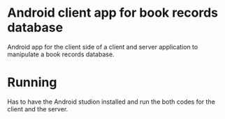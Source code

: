 # Android client app for book records database
Android app for the client side of a client and server application to manipulate a book records database.

# Running
Has to have the Android studion installed and run the both codes for the client and the server.
